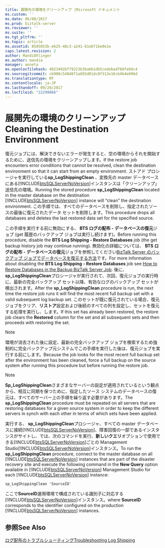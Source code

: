 ```yaml
---
title: 展開先の環境をクリーンアップ |Microsoft ドキュメント
ms.custom: ''
ms.date: 06/08/2017
ms.prod: biztalk-server
ms.reviewer: ''
ms.suite: ''
ms.tgt_pltfrm: ''
ms.topic: article
ms.assetid: 8585853b-e625-48c3-a241-81ebf1be0e1e
caps.latest.revision: 2
author: MandiOhlinger
ms.author: mandia
manager: anneta
ms.openlocfilehash: 4023492bf79223b3ba6b1db5cedebadf88feb9c4
ms.sourcegitcommit: cb908c540d8f1a692d01dc8f313e16cb4b4e696d
ms.translationtype: MT
ms.contentlocale: ja-JP
ms.lasthandoff: 09/20/2017
ms.locfileid: "22299866"
---
```

# <a name="cleaning-the-destination-environment"></a><span data-ttu-id="512fb-102">展開先の環境のクリーンアップ</span><span class="sxs-lookup"><span data-stu-id="512fb-102">Cleaning the Destination Environment</span></span>
<span data-ttu-id="512fb-103">復元ジョブには、解決できないエラーが発生すると、空の環境からそれを開始するために、送信先の環境をクリーンアップします。</span><span class="sxs-lookup"><span data-stu-id="512fb-103">If the restore job encounters error conditions that cannot be resolved, clean the destination environment so that it can start from an empty environment.</span></span> <span data-ttu-id="512fb-104">ストアド プロシージャを実行している**sp_LogShippingClean** 、変換先の master データベースにある[!INCLUDE[btsSQLServerNoVersion](../includes/btssqlservernoversion-md.md)]インスタンスは「クリーンアップ」送信先の環境。</span><span class="sxs-lookup"><span data-stu-id="512fb-104">Running the stored procedure **sp_LogShippingClean** located in the master database on the destination [!INCLUDE[btsSQLServerNoVersion](../includes/btssqlservernoversion-md.md)] instance will “clean” the destination environment.</span></span> <span data-ttu-id="512fb-105">この手順では、すべてのデータベースを削除し、指定されたソースの最後に復元されたデータ セットを削除します。</span><span class="sxs-lookup"><span data-stu-id="512fb-105">This procedure drops all databases and deletes the last restored data set for the specified source.</span></span>  
  
 <span data-ttu-id="512fb-106">この手順を実行する前に無効にする、 **BTS ログの配布 - データベースの復元**ジョブ (get 履歴のバックアップ ジョブは実行し続けます)。</span><span class="sxs-lookup"><span data-stu-id="512fb-106">Before running this procedure, disable the **BTS Log Shipping - Restore Databases** job (the get backup history job may continue running).</span></span> <span data-ttu-id="512fb-107">無効化の詳細については、 **BTS ログの配布 - データベースの復元**ジョブを参照してください[BizTalk Server のバックアップ ジョブでデータベースを復元する方法](../technical-guides/how-to-restore-databases-in-the-backup-biztalk-server-job.md)です。</span><span class="sxs-lookup"><span data-stu-id="512fb-107">For more information about disabling the **BTS Log Shipping - Restore Databases** job see [How to Restore Databases in the Backup BizTalk Server Job](../technical-guides/how-to-restore-databases-in-the-backup-biztalk-server-job.md).</span></span> <span data-ttu-id="512fb-108">後に、 **sp_LogShippingClean**プロシージャが実行されて、次回、復元ジョブの実行時に、最新の完全バックアップ セット以降、有効なログのバックアップ セットが検出されます。</span><span class="sxs-lookup"><span data-stu-id="512fb-108">After the **sp_LogShippingClean** procedure is run, the next time the restore job runs it will find the most recent full backup set with a valid subsequent log backup set.</span></span> <span data-ttu-id="512fb-109">このセットが既に復元されている場合、復元ジョブをクリア、**リストア**設定および後続のすべての列を設定し、セットを復元する処理を実行し、します。</span><span class="sxs-lookup"><span data-stu-id="512fb-109">If this set has already been restored, the restore job clears the **Restored** column for the set and all subsequent sets and then proceeds with restoring the set.</span></span>  
  
> [!NOTE]  
>  <span data-ttu-id="512fb-110">環境が消去された後に設定、最新の完全バックアップ ジョブを検索するため強制的に完全バックアップ元システムでこの手順を実行した後は、復元ジョブを実行する前にします。</span><span class="sxs-lookup"><span data-stu-id="512fb-110">Because the job looks for the most recent full backup set after the environment has been cleaned, force a full backup on the source system after running this procedure but before running the restore job.</span></span>  
  
> [!NOTE]  
>  <span data-ttu-id="512fb-111">**Sp_LogShippingClean**さまざまなサーバーの設定が適用されているという観点から、相互に同期を保つために、指定したソース システムのデータベースの復元は、すべてのサーバー上の手順を繰り返す必要があります。</span><span class="sxs-lookup"><span data-stu-id="512fb-111">The **sp_LogShippingClean** procedure must be repeated on all servers that are restoring databases for a given source system in order to keep the different servers in synch with each other in terms of which sets have been applied.</span></span>  
  
 <span data-ttu-id="512fb-112">実行する、 **sp_LogShippingClean**プロシージャ、すべての master データベースに接続[!INCLUDE[btsSQLServerNoVersion](../includes/btssqlservernoversion-md.md)]、障害回復の一部であるインスタンスがサイトし、では、次のコマンドを実行、**新しいクエリ**オプションで使用できる[!INCLUDE[btsSQLServerNoVersion](../includes/btssqlservernoversion-md.md)]ごとの Management Studio[!INCLUDE[btsSQLServerNoVersion](../includes/btssqlservernoversion-md.md)]インスタンス。</span><span class="sxs-lookup"><span data-stu-id="512fb-112">To run the **sp_LogShippingClean** procedure, connect to the master database on all [!INCLUDE[btsSQLServerNoVersion](../includes/btssqlservernoversion-md.md)] instances that are part of the disaster recovery site and execute the following command in the **New Query** option available in [!INCLUDE[btsSQLServerNoVersion](../includes/btssqlservernoversion-md.md)] Management Studio for each [!INCLUDE[btsSQLServerNoVersion](../includes/btssqlservernoversion-md.md)] instance:</span></span>  
  
```  
sp_LogShippingClean 'SourceID'  
```  
  
 <span data-ttu-id="512fb-113">ここで**SourceID**運用環境で構成されている識別子に対応する[!INCLUDE[btsSQLServerNoVersion](../includes/btssqlservernoversion-md.md)]インスタンス。</span><span class="sxs-lookup"><span data-stu-id="512fb-113">where **SourceID** corresponds to the identifier configured on the production [!INCLUDE[btsSQLServerNoVersion](../includes/btssqlservernoversion-md.md)] instances.</span></span>  
  
## <a name="see-also"></a><span data-ttu-id="512fb-114">参照</span><span class="sxs-lookup"><span data-stu-id="512fb-114">See Also</span></span>  
 [<span data-ttu-id="512fb-115">ログ配布のトラブルシューティング</span><span class="sxs-lookup"><span data-stu-id="512fb-115">Troubleshooting Log Shipping</span></span>](../technical-guides/troubleshooting-log-shipping.md)